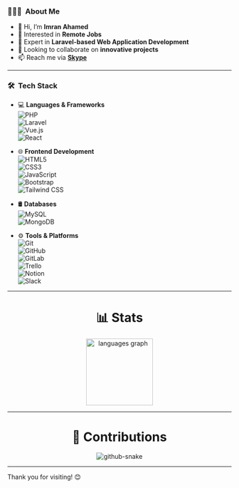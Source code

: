 <h3> 👨🏻‍💻 &nbsp;About Me</h3>

- 👋 Hi, I’m **Imran Ahamed**  
- 👀 Interested in **Remote Jobs**  
- 🌱 Expert in **Laravel-based Web Application Development**  
- 💞️ Looking to collaborate on **innovative projects**  
- 📫 Reach me via **[Skype](skype:imranahamedcse?chat)**  

---

<h3> 🛠 &nbsp;Tech Stack</h3>

- 💻 **Languages & Frameworks**  
  ![PHP](https://img.shields.io/badge/-PHP-333333?style=flat&logo=PHP)  
  ![Laravel](https://img.shields.io/badge/-Laravel-333333?style=flat&logo=Laravel)  
  ![Vue.js](https://img.shields.io/badge/-Vue.js-333333?style=flat&logo=vue.js)  
  ![React](https://img.shields.io/badge/-React-333333?style=flat&logo=react)  

- 🌐 **Frontend Development**  
  ![HTML5](https://img.shields.io/badge/-HTML5-333333?style=flat&logo=HTML5)  
  ![CSS3](https://img.shields.io/badge/-CSS3-333333?style=flat&logo=CSS3&logoColor=1572B6)  
  ![JavaScript](https://img.shields.io/badge/-JavaScript-333333?style=flat&logo=javascript)  
  ![Bootstrap](https://img.shields.io/badge/-Bootstrap-333333?style=flat&logo=bootstrap&logoColor=563D7C)  
  ![Tailwind CSS](https://img.shields.io/badge/-Tailwind%20CSS-333333?style=flat&logo=tailwind-css)  

- 🛢 **Databases**  
  ![MySQL](https://img.shields.io/badge/-MySQL-333333?style=flat&logo=mysql)  
  ![MongoDB](https://img.shields.io/badge/-MongoDB-333333?style=flat&logo=mongodb)  

- ⚙️ **Tools & Platforms**  
  ![Git](https://img.shields.io/badge/-Git-333333?style=flat&logo=git)  
  ![GitHub](https://img.shields.io/badge/-GitHub-333333?style=flat&logo=github)  
  ![GitLab](https://img.shields.io/badge/-GitLab-333333?style=flat&logo=gitlab)  
  ![Trello](https://img.shields.io/badge/-Trello-333333?style=flat&logo=trello)  
  ![Notion](https://img.shields.io/badge/-Notion-333333?style=flat&logo=notion)  
  ![Slack](https://img.shields.io/badge/-Slack-333333?style=flat&logo=slack)  

---

<h1 align="center">📊 Stats</h1>

<div align="center">
  <!-- BEGIN Stats -->
  <picture>
    <source media="(prefers-color-scheme: dark)" srcset="https://github-readme-stats.vercel.app/api/top-langs?username=imranahamedcse&locale=en&hide_title=false&layout=compact&card_width=320&langs_count=5&theme=dracula&hide_border=true" />
    <source media="(prefers-color-scheme: light)" srcset="https://github-readme-stats.vercel.app/api/top-langs?username=imranahamedcse&locale=en&hide_title=false&layout=compact&card_width=320&langs_count=5&theme=default&hide_border=true" />
    <img src="https://github-readme-stats.vercel.app/api/top-langs?username=imranahamedcse&locale=en&hide_title=false&layout=compact&card_width=320&langs_count=5&theme=default&hide_border=true" height="150" alt="languages graph" />
  </picture>
  <!-- END Stats -->
</div>

---

<h1 align="center">🌟 Contributions</h1>

<div align="center">
  <!-- BEGIN Snake -->
  <picture>
    <source media="(prefers-color-scheme: dark)" srcset="https://raw.githubusercontent.com/imranahamedcse/imranahamedcse/output/snake-dark.svg" />
    <source media="(prefers-color-scheme: light)" srcset="https://raw.githubusercontent.com/imranahamedcse/imranahamedcse/output/snake-light.svg" />
    <img alt="github-snake" src="https://raw.githubusercontent.com/imranahamedcse/imranahamedcse/output/snake-dark.svg" />
  </picture>
  <!-- END Snake -->
</div>

---

Thank you for visiting! 😊  

